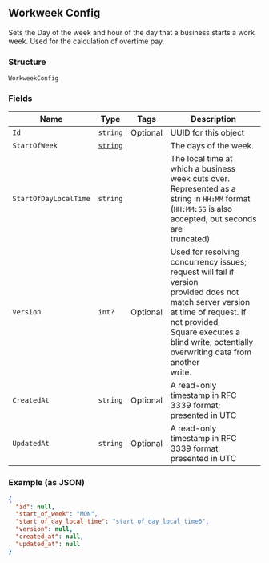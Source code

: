 ## Workweek Config

Sets the Day of the week and hour of the day that a business starts a 
work week. Used for the calculation of overtime pay.

### Structure

`WorkweekConfig`

### Fields

| Name | Type | Tags | Description |
|  --- | --- | --- | --- |
| `Id` | `string` | Optional | UUID for this object |
| `StartOfWeek` | [`string`](/doc/models/weekday.md) |  | The days of the week. |
| `StartOfDayLocalTime` | `string` |  | The local time at which a business week cuts over. Represented as a<br>string in `HH:MM` format (`HH:MM:SS` is also accepted, but seconds are<br>truncated). |
| `Version` | `int?` | Optional | Used for resolving concurrency issues; request will fail if version<br>provided does not match server version at time of request. If not provided,<br>Square executes a blind write; potentially overwriting data from another<br>write. |
| `CreatedAt` | `string` | Optional | A read-only timestamp in RFC 3339 format; presented in UTC |
| `UpdatedAt` | `string` | Optional | A read-only timestamp in RFC 3339 format; presented in UTC |

### Example (as JSON)

```json
{
  "id": null,
  "start_of_week": "MON",
  "start_of_day_local_time": "start_of_day_local_time6",
  "version": null,
  "created_at": null,
  "updated_at": null
}
```

